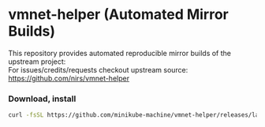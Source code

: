 # vmnet-helper (Automated Mirror Builds)

This repository provides automated reproducible mirror builds of the upstream project:  
For issues/credits/requests checkout upstream source: https://github.com/nirs/vmnet-helper

### Download, install
```sh
curl -fsSL https://github.com/minikube-machine/vmnet-helper/releases/latest/download/install.sh | bash
```

